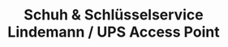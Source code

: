 ---
title: "Schuh & Schlüsselservice Lindemann /  UPS Access Point"
url: /duesseldorf/schuh-und-schluesselservice-lindemann-ups-access-point/
shop: Schlüsseldienst
---